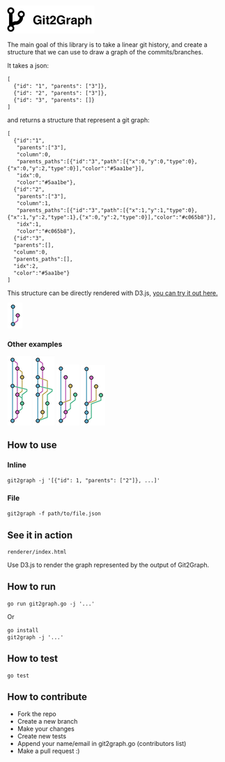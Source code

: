 ![Logo](img/logo.png)

The main goal of this library is to take a linear git history, and create a structure that we can use to draw a graph of the commits/branches.

It takes a json:

```
[
  {"id": "1", "parents": ["3"]},
  {"id": "2", "parents": ["3"]},
  {"id": "3", "parents": []}
]
```

and returns a structure that represent a git graph:

```
[
  {"id":"1",
   "parents":["3"],
   "column":0,
   "parents_paths":[{"id":"3","path":[{"x":0,"y":0,"type":0},{"x":0,"y":2,"type":0}],"color":"#5aa1be"}],
   "idx":0,
   "color":"#5aa1be"},
  {"id":"2",
   "parents":["3"],
   "column":1,
   "parents_paths":[{"id":"3","path":[{"x":1,"y":1,"type":0},{"x":1,"y":2,"type":1},{"x":0,"y":2,"type":0}],"color":"#c065b8"}],
   "idx":1,
   "color":"#c065b8"},
  {"id":"3",
  "parents":[],
  "column":0,
  "parents_paths":[],
  "idx":2,
  "color":"#5aa1be"}
]
```

This structure can be directly rendered with D3.js, [you can try it out here.](http://alaingilbert.github.io/git2graph/)

![Logo](img/img1.png)

### Other examples

![Logo](img/img2.png)
![Logo](img/img5.png)
![Logo](img/img3.png)
![Logo](img/img4.png)

## How to use

### Inline

`git2graph -j '[{"id": 1, "parents": ["2"]}, ...]'`

### File

`git2graph -f path/to/file.json`

## See it in action

```
renderer/index.html
```

Use D3.js to render the graph represented by the output of Git2Graph.

## How to run

```
go run git2graph.go -j '...'
```

Or

```
go install
git2graph -j '...'
```

## How to test
```
go test
```

## How to contribute

- Fork the repo
- Create a new branch
- Make your changes
- Create new tests
- Append your name/email in git2graph.go (contributors list)
- Make a pull request :)
